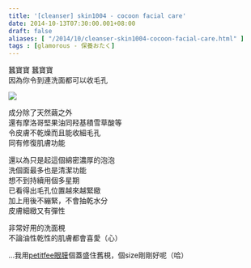 ```yaml
---
title: '[cleanser] skin1004 - cocoon facial care'
date: 2014-10-13T07:30:00.001+08:00
draft: false
aliases: [ "/2014/10/cleanser-skin1004-cocoon-facial-care.html" ]
tags : [glamorous - 保養おたく]
---
```


蠶寶寶 蠶寶寶  
因為你令到連洗面都可以收毛孔  

[![](https://1.bp.blogspot.com/-ZhZxuAmyYsY/XE1RCa73zqI/AAAAAAAAHFI/LE7VqYobeicdF3wGUuTtvi514t9HXsUjgCLcBGAs/s640/15410736975_58bb9ee08e_z.jpg)](https://1.bp.blogspot.com/-ZhZxuAmyYsY/XE1RCa73zqI/AAAAAAAAHFI/LE7VqYobeicdF3wGUuTtvi514t9HXsUjgCLcBGAs/s1600/15410736975_58bb9ee08e_z.jpg)

成分除了天然繭之外  
還有摩洛哥堅果油同羟基積雪草酸等  
令皮膚不乾燥而且能收細毛孔  
同有修復肌膚功能  
  
還以為只是起這個綿密濃厚的泡泡  
洗個面最多也是清潔功能  
想不到持續用個多星期  
已看得出毛孔位置越來越緊緻  
加上用後不繃緊，不會抽乾水分  
皮膚細緻又有彈性  
  
非常好用的洗面梘  
不論油性乾性的肌膚都會喜愛（心）  
  
...我用[petitfee眼膜](http://www.hidie.net/2014/02/masque-petitfee-black-pearl-gold-hydro.html)個蓋盛住舊梘，個size剛剛好呢（哈）